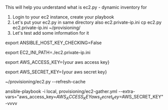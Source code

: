 This will help you understand what is ec2.py - dynamic inventory for

1. Login to your ec2 instance, create your playbook
2. Let's put your ec2.py in same directory also ec2.private-ip.ini
cp ec2.py ec2.private-ip.ini ~/provisioning/
3. Let's test add some information for it

export ANSIBLE_HOST_KEY_CHECKING=False

export EC2_INI_PATH=./ec2.private-ip.ini

export AWS_ACCESS_KEY={your aws access key}

export AWS_SECRET_KEY={your aws secret key}</code>

~/provisioning/ec2.py --refresh-cache

ansible-playbook -i local, provisioning/ec2-gather.yml --extra-vars="aws_access_key=$AWS_ACCESS_KEY aws_secret_key=$AWS_SECRET_KEY" -vvvv
